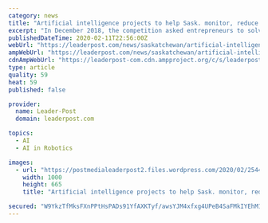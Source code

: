 ```yaml
---
category: news
title: "Artificial intelligence projects to help Sask. monitor, reduce waste"
excerpt: "In December 2018, the competition asked entrepreneurs to solve a public problem: How can we monitor the amount of waste generated and disposed of in the province? Prairie Robotics and a team of researchers from the University of Regina were announced as the winners in April 2019. Each winner received $10,000 and a 16-week residency to work on ..."
publishedDateTime: 2020-02-11T22:56:00Z
webUrl: "https://leaderpost.com/news/saskatchewan/artificial-intelligence-projects-to-help-sask-monitor-reduce-waste"
ampWebUrl: "https://leaderpost.com/news/saskatchewan/artificial-intelligence-projects-to-help-sask-monitor-reduce-waste/amp"
cdnAmpWebUrl: "https://leaderpost-com.cdn.ampproject.org/c/s/leaderpost.com/news/saskatchewan/artificial-intelligence-projects-to-help-sask-monitor-reduce-waste/amp"
type: article
quality: 59
heat: 59
published: false

provider:
  name: Leader-Post
  domain: leaderpost.com

topics:
  - AI
  - AI in Robotics

images:
  - url: "https://postmedialeaderpost2.files.wordpress.com/2020/02/254477317-solidwaste021120-4-w-e1581459134815.jpg"
    width: 1000
    height: 665
    title: "Artificial intelligence projects to help Sask. monitor, reduce waste"

secured: "W9YkzTfMksFXnPPtHsPADs91YfAXKTyf/awsYJM4xfxg4UPeB4SaFMkIYEhM1AR5mWl9UJryDWy3NXH+a2cwkq4OauyHksvtjePdVy6qq8lNdtDpajUkQO7e5FQoWCQAWE0wzFT4E0MW0sFdNb8pOnYsEC/ivFu4DtRBVbYiskqeW40YVJ/cEKUrbP2jo27e+rnEh/gADoV1/hQPBxN0gSMPUttT4dekJ8+y96kZKumEdOfTQM13OqfnsTtgxFc77q8WnJzI3zxhxiXxxPUBEa253B50CMuF5yU7Z1urZO1sffoHwwQ/UlStuqcX+1kBevOBYZPYkuOc4n9atMSoCErxaXizMJP/+igbre9i1r6Qe4UgYXI9bbJzSoo0NHu8iA3dd7umXvwYY5vG6OXO47690PWFhfFWCG8t96SzRK576kjJVKh7WOIYnNXtUvvOExeYxo/NRMg0dO0boCm1hEh1CFnAyhoZarE046PQvp0=;l67ghhfHxmFyqqCmKdr3qQ=="
---
```


